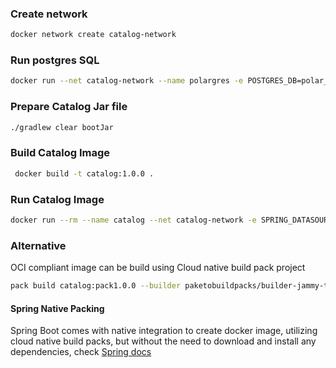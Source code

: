### Create network

```bash
docker network create catalog-network
```

### Run postgres SQL

```bash
docker run --net catalog-network --name polargres -e POSTGRES_DB=polar_catalog_db -e POSTGRES_USER=user -e POSTGRES_PASSWORD=Password -p 5432:5432 -d postgres
```

### Prepare Catalog Jar file

```bash
./gradlew clear bootJar
```


### Build Catalog Image

```bash
 docker build -t catalog:1.0.0 .
```

### Run Catalog Image

```bash
docker run --rm --name catalog --net catalog-network -e SPRING_DATASOURCE_URL="jdbc:postgresql://polargres:5432/polar_catalog_db?user=user&password=Password" -e SPRING_PROFILES_ACTIVE=TestData -p 9001:9001 catalog:1.0.0
```


### Alternative

OCI compliant image can be build using Cloud native build pack project

```bash
pack build catalog:pack1.0.0 --builder paketobuildpacks/builder-jammy-tiny
```

#### Spring Native Packing

Spring Boot comes with native integration to create docker image, 
utilizing cloud native build packs, but without the need to 
download and install any dependencies, check [Spring docs](https://docs.spring.io/spring-boot/docs/current/gradle-plugin/reference/htmlsingle/#build-image)